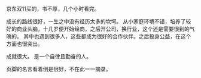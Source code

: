京东双11买的，书不厚，几个小时看完。

成长的路线很好，一生之中没有经历太多的坎坷。
从小家庭环境不错，培养了较好的商业头脑，十几岁便开始经商，之后开公司，换行业，这个还是需要很到的气魄的。
其中也遇到很多人，这些都成为很好的合作伙伴。之后投身公益，在这个方面也很突出。

成就很大。
是一个自律且勤奋的人。

页脚的名言看着倒是很好，不在此一一摘录。


